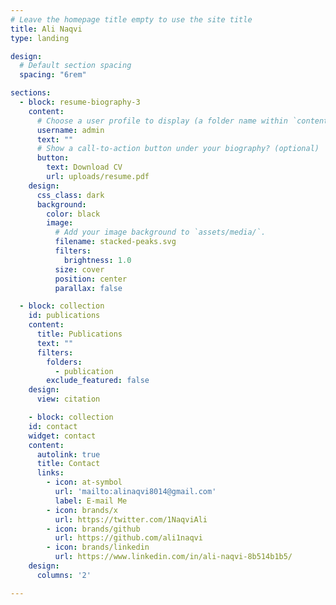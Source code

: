 ```yaml
---
# Leave the homepage title empty to use the site title
title: Ali Naqvi
type: landing

design:
  # Default section spacing
  spacing: "6rem"

sections:
  - block: resume-biography-3
    content:
      # Choose a user profile to display (a folder name within `content/authors/`)
      username: admin
      text: ""
      # Show a call-to-action button under your biography? (optional)
      button:
        text: Download CV
        url: uploads/resume.pdf
    design:
      css_class: dark
      background:
        color: black
        image:
          # Add your image background to `assets/media/`.
          filename: stacked-peaks.svg
          filters:
            brightness: 1.0
          size: cover
          position: center
          parallax: false

  - block: collection
    id: publications
    content:
      title: Publications
      text: ""
      filters:
        folders:
          - publication
        exclude_featured: false
    design:
      view: citation

    - block: collection
    id: contact
    widget: contact
    content:
      autolink: true
      title: Contact
      links:
        - icon: at-symbol
          url: 'mailto:alinaqvi8014@gmail.com'
          label: E-mail Me
        - icon: brands/x
          url: https://twitter.com/1NaqviAli
        - icon: brands/github
          url: https://github.com/ali1naqvi
        - icon: brands/linkedin
          url: https://www.linkedin.com/in/ali-naqvi-8b514b1b5/
    design:
      columns: '2'

---
```

